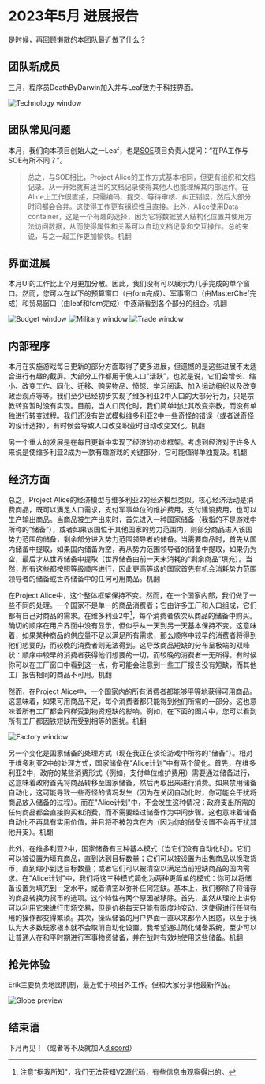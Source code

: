 # 2023年5月 进展报告

是时候，再回顾懒散的本团队最近做了什么？

## 团队新成员

三月，程序员DeathByDarwin加入并与Leaf致力于科技界面。

![Technology window](./images/tech.png)

## 团队常见问题

本月，我们向本项目创始人之一Leaf，也是[SOE](https://github.com/symphony-of-empires/symphony-of-empires)项目负责人提问：“在PA工作与SOE有所不同？”。

> 总之，与SOE相比，Project Alice的工作方式基本相同，但更有组织和文档记录。从一开始就有适当的文档记录使得其他人也能理解其内部运作。在Alice上工作很直接，只需编码、提交、等待审核、纠正错误，然后大部分时间都会合并。这使得工作更有组织性且直接。此外，Alice使用Data-container，这是一个有趣的选择，因为它将数据放入结构化位置并使用方法访问数据，从而使得属性和关系可以自动文档记录和交互操作。总的来说，与之一起工作更加愉快。机翻

## 界面进展

本月UI的工作比上个月更加分散。因此，我们没有可以展示为几乎完成的单个窗口。然而，您可以在以下的预算窗口（由forn完成）、军事窗口（由MasterChef完成）和贸易窗口（由leaf和forn完成）中逐渐看到各个部分的组合。机翻

![Budget window](./images/budget.png)
![Military window](./images/military.png)
![Trade window](./images/trade.png)

## 内部程序

本月在实施游戏每日更新的部分方面取得了更多进展，但遗憾的是这些进展不太适合进行有趣的截屏。大部分工作都用于使人口“活跃”，也就是说，它们会增长、缩小、改变工作、同化、迁移、购买物品、愤怒、学习阅读、加入运动组织以及改变政治观点等等。我们至少已经初步实现了维多利亚2中人口的大部分行为，只是宗教转变暂时没有实现。目前，当人口同化时，我们简单地让其改变宗教，而没有单独进行转变过程。我们还没有尝试模拟维多利亚2中一些奇怪的错误（或者说奇怪的设计选择），有时候会导致人口改变职业时自动改变文化。机翻

另一个重大的发展是在每日更新中实现了经济的初步框架。考虑到经济对于许多人来说是使维多利亚2成为一款有趣游戏的关键部分，它可能值得单独提及。机翻

## 经济方面

总之，Project Alice的经济模型与维多利亚2的经济模型类似。核心经济活动是消费商品，既可以满足人口需求，支付军事单位的维护费用，支付建设费用，也可以生产输出商品。当商品被生产出来时，首先进入一种国家储备（我指的不是游戏中所称的“储备”），或者如果该国位于其他国家的势力范围内，则部分商品进入该国势力范围的储备，剩余部分进入势力范围领导者的储备。当需要商品时，首先从国内储备中提取，如果国内储备为空，再从势力范围领导者的储备中提取，如果仍为空，最后才从世界储备中提取（世界储备由前一天未消耗的“剩余商品”填充）。当然，所有这些都按照等级顺序进行，因此更高等级的国家首先有机会消耗势力范围领导者的储备或世界储备中的任何可用商品。机翻

在Project Alice中，这个整体框架保持不变。然而，在一个国家内部，我们做了一些不同的处理。一个国家不是单一的商品消费者；它由许多工厂和人口组成，它们都有自己对商品的需求。在维多利亚2中[^1]，每个消费者依次从商品的储备中购买。确切的顺序在用户界面中没有显示，但似乎从一天到另一天基本保持不变。这意味着，如果某种商品的供应量不足以满足所有需求，那么顺序中较早的消费者将得到他们想要的，而较晚的消费者则无法得到。这导致商品短缺的分布呈极端的双峰状：顺序中较早的消费者获得他们想要的一切，而较晚的消费者一无所得。有时候你可以在工厂窗口中看到这一点，你可能会注意到一些工厂报告没有短缺，而其他工厂报告相同的商品不可用。机翻

然而，在Project Alice中，一个国家内的所有消费者都能够平等地获得可用商品。这意味着，如果可用商品不足，每个消费者都只能得到他们所需的一部分。这也意味着所有工厂都会同样受到物资短缺的影响。例如，在下面的图片中，您可以看到所有工厂都因铁短缺而受到相等的困扰。机翻

![Factory window](./images/factory.png)

另一个变化是国家储备的处理方式（现在我正在谈论游戏中所称的"储备"）。相对于维多利亚2中的处理方式，国家储备在"Alice计划"中有两个简化。首先，在维多利亚2中，政府的某些消费形式（例如，支付单位维护费用）需要通过储备进行，这意味着政府首先将商品转移至国家储备，然后再取出来进行消费。如果禁用储备自动化，这可能导致一些奇怪的情况发生（因为在关闭自动化时，你可能会干扰将商品放入储备的过程）。而在"Alice计划"中，不会发生这种情况；政府支出所需的任何商品都会直接购买和消费，而不需要经过储备作为中间步骤。这也意味着储备自动化不再具有实用价值，并且将不被包含在内（因为你的储备设置不会再干扰其他开支）。机翻

此外，在维多利亚2中，国家储备有三种基本模式（当它们没有自动化时）。它们可以被设置为填充商品，直到达到目标数量；它们可以被设置为出售商品以换取货币，直到缩小到达目标数量；或者它们可以被清空以满足当前短缺商品的国内需求。在"Alice计划"中，我们将这三种模式简化为两种更简单的模式：你可以将储备设置为填充到一定水平，或者清空以弥补任何短缺。基本上，我们移除了将储存的商品转换为货币的选项。这个特性有两个原因被移除。首先，虽然从理论上讲你可以利用它来进行市场交易，但是价格每天只能有限度地变动，这使得进行任何有用的操作都变得繁琐。其次，操纵储备的用户界面一直以来都令人困惑，以至于我认为大多数玩家根本就不会取消自动化设置。我希望通过简化储备系统，至少可以让普通人在和平时期进行军事物资储备，并在战时有效地使用这些储备。机翻

## 抢先体验

Erik主要负责地图机制，最近忙于项目外工作。但和大家分享他最新作品。

![Globe preview](./images/globe_preview.png)

[^1]: 注意“据我所知”，我们无法获知V2源代码，有些信息由观察得出的。

## 结束语

下月再见！（或者等不及就加入[discord](https://discord.gg/QUJExr4mRn)）